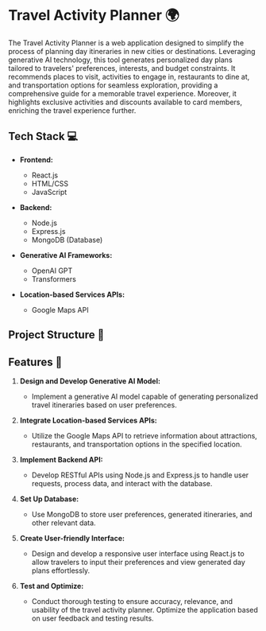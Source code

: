 # Travel Activity Planner 🌍

The Travel Activity Planner is a web application designed to simplify the process of planning day itineraries in new cities or destinations. Leveraging generative AI technology, this tool generates personalized day plans tailored to travelers' preferences, interests, and budget constraints. It recommends places to visit, activities to engage in, restaurants to dine at, and transportation options for seamless exploration, providing a comprehensive guide for a memorable travel experience. Moreover, it highlights exclusive activities and discounts available to card members, enriching the travel experience further.

## Tech Stack 💻

- **Frontend:**

  - React.js
  - HTML/CSS
  - JavaScript

- **Backend:**

  - Node.js
  - Express.js
  - MongoDB (Database)

- **Generative AI Frameworks:**

  - OpenAI GPT
  - Transformers

- **Location-based Services APIs:**
  - Google Maps API

## Project Structure 📁



## Features 📝

1. **Design and Develop Generative AI Model:**

   - Implement a generative AI model capable of generating personalized travel itineraries based on user preferences.

2. **Integrate Location-based Services APIs:**

   - Utilize the Google Maps API to retrieve information about attractions, restaurants, and transportation options in the specified location.

3. **Implement Backend API:**

   - Develop RESTful APIs using Node.js and Express.js to handle user requests, process data, and interact with the database.

4. **Set Up Database:**

   - Use MongoDB to store user preferences, generated itineraries, and other relevant data.

5. **Create User-friendly Interface:**

   - Design and develop a responsive user interface using React.js to allow travelers to input their preferences and view generated day plans effortlessly.

6. **Test and Optimize:**
   - Conduct thorough testing to ensure accuracy, relevance, and usability of the travel activity planner. Optimize the application based on user feedback and testing results.

